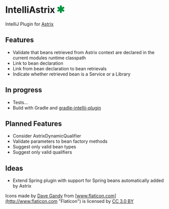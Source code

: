 
# IntelliAstrix ![Logo](https://github.com/ath0s/IntelliAstrix/raw/master/src/main/resources/icons/gutter/asterisk%402x.png)

<!-- Plugin description -->
IntelliJ Plugin for [Astrix](https://github.com/AvanzaBank/astrix)
<!-- Plugin description end -->

## Features
* Validate that beans retrieved from Astrix context are declared in the current modules runtime classpath
* Link to bean declaration
* Link from bean declaration to bean retrievals
* Indicate whether retrieved bean is a Service or a Library

## In progress
* Tests...
* Build with Gradle and [gradle-intellij-plugin](https://github.com/JetBrains/gradle-intellij-plugin)

## Planned Features
* Consider AstrixDynamicQualifier
* Validate parameters to bean factory methods
* Suggest only valid bean types
* Suggest only valid qualifiers

## Ideas
* Extend Spring plugin with support for Spring beans automatically added by Astrix

Icons made by [Dave Gandy](http://www.flaticon.com/authors/dave-gandy "Dave Gandy") from [www.flaticon.com](http://www.flaticon.com "Flaticon") is licensed by [CC 3.0 BY](http://creativecommons.org/licenses/by/3.0/ "Creative Commons BY 3.0")
